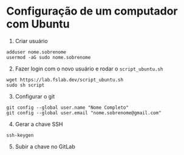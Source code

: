 # Configuração de um computador com Ubuntu

1) Criar usuário
```
adduser nome.sobrenome
usermod -aG sudo nome.sobrenome
```

2) Fazer login com o novo usuário e rodar o `script_ubuntu.sh`
```
wget https://lab.fslab.dev/script_ubuntu.sh
sudo sh script
```

3) Configurar o git
```
git config --global user.name "Nome Completo"
git config --global user.email "nome.sobrenome@gmail.com"
```

4) Gerar a chave SSH
```
ssh-keygen
```

5) Subir a chave no GitLab
